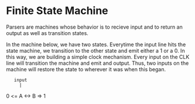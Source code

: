# Finite State Machine

Parsers are machines whose behavior is to recieve input
and to return an output as well as transition states.

In the machine below, we have two states.  Everytime the input
line hits the state machine, we transition to the other state
and emit either a 1 or a 0.  In this way, we are building a simple
clock mechanism.  Every input on the CLK line will transition
the machine and emit and output.  Thus, two inputs on the machine
will restore the state to wherever it was when this began.

       input
         |
0 <= A <-> B => 1
